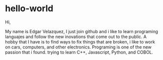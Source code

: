 # hello-world

Hi,

My name is Edgar Velazquez, I just join github and i like to learn programing languajes and follow the new inovations that come out to the public.
A hobby that I have is to find ways to fix things that are broken, i like to work on cars, computers, and other electronics.
Programing is one of the new passion that i found. trying to learn C++, Javascript, Python, and COBOL.

